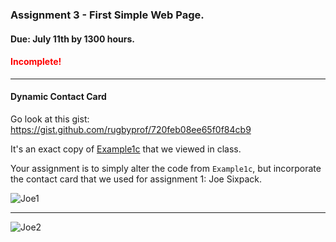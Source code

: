### Assignment 3 - First Simple Web Page.
#### Due: July 11th by 1300 hours.
#### <span style="color:red">Incomplete!</span>
-----

#### Dynamic Contact Card

Go look at this gist: https://gist.github.com/rugbyprof/720feb08ee65f0f84cb9

It's an exact copy of [Example1c](http://107.170.231.151/Example1c/) that we viewed in class. 

Your assignment is to simply alter the code from `Example1c`, but incorporate the contact card
that we used for assignment 1: Joe Sixpack.

![Joe1](http://f.cl.ly/items/093a3Z3j1r320V0u3o1t/shot1.png)

-----

![Joe2](http://f.cl.ly/items/1g1Z250f0W3v0P2x1736/shot2.png)
